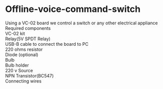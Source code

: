 # Offline-voice-command-switch
Using a VC-02 board we control a switch or any other electrical appliance<br/>
Required components<br/>
   VC-02 kit<br/>
   Relay(5V SPDT Relay)<br/>
   USB-B cable to connect the board to PC<br/>
   220 ohms resistor<br/>
   Diode (optional)<br/>
   Bulb<br/>
   Bulb holder<br/>
   220 v Source<br/>
   NPN Transistor(BC547)<br/>
   Connecting wires<br/>
   
